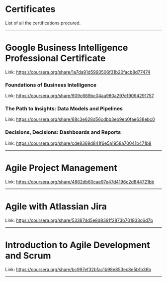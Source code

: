 # Certificates
List of all the certifications procured.
_________________________________________________________________
# Google Business Intelligence Professional Certificate
Link: https://coursera.org/share/1a7da91d5993506f31b20facb8d77474

### Foundations of Business Intelligence
Link: https://coursera.org/share/909c669bc04aa980a297e19094291757

### The Path to Insights: Data Models and Pipelines
Link: https://coursera.org/share/88c3e628d56cdbb3eb9eb0fae638ebc0

### Decisions, Decisions: Dashboards and Reports
Link: https://coursera.org/share/cde8369d841f6e5a1958a70041b471b8

___________________________________________________________________
# Agile Project Management
Link: https://coursera.org/share/4862db60cae97e47d4196c2d844721bb
___________________________________________________________________

# Agile with Atlassian Jira
Link: https://coursera.org/share/53387dd5e8d8391f2873b701933c6d7b
_________________________________________________________________

# Introduction to Agile Development and Scrum
Link: https://coursera.org/share/bc997ef32bfac1b98e853ec8e5b1b36b
_________________________________________________________________
